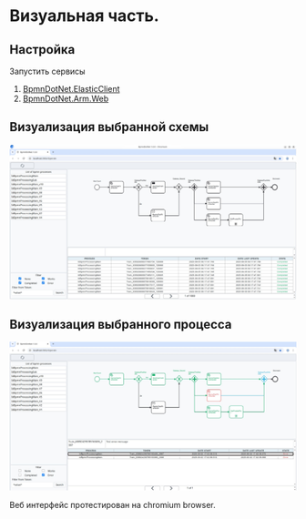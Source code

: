 # Визуальная часть.

## Настройка
Запустить сервисы
1. [BpmnDotNet.ElasticClient](../BpmnDotNet/BpmnDotNet.ElasticClient/READMI.md)
2. [BpmnDotNet.Arm.Web](../BpmnDotNet/BpmnDotNet.Arm.Web/README.MD)

## Визуализация выбранной схемы
![plot](./Images/all_web_interfacejpg.jpg)<br>

## Визуализация выбранного процесса
![plot](./Images/all_web_interfacejpg_erorr.jpg)<br>

Веб интерфейс протестирован на chromium browser.